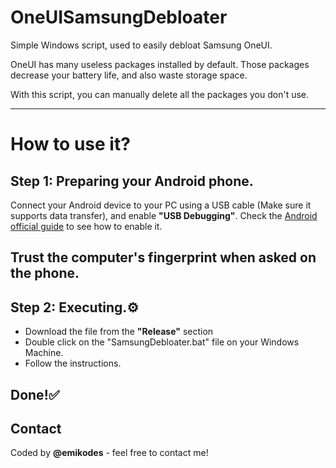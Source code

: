 # OneUISamsungDebloater
Simple Windows script, used to easily debloat Samsung OneUI.

OneUI has many useless packages installed by default.
Those packages decrease your battery life, and also waste storage space.

With this script, you can manually delete all the packages you don't use.

---

# How to use it?

## Step 1: Preparing your Android phone.
Connect your Android device to your PC using a USB cable (Make sure it supports data transfer), and enable **"USB Debugging"**.
Check the [Android official guide](https://developer.android.com/studio/debug/dev-options) to see how to enable it.

Trust the computer's fingerprint when asked on the phone.
---
## Step 2: Executing.⚙️

* Download the file from the **"Release"** section
* Double click on the "SamsungDebloater.bat" file on your Windows Machine.
* Follow the instructions.

## Done!✅

## Contact

Coded by **@emikodes** - feel free to contact me!
